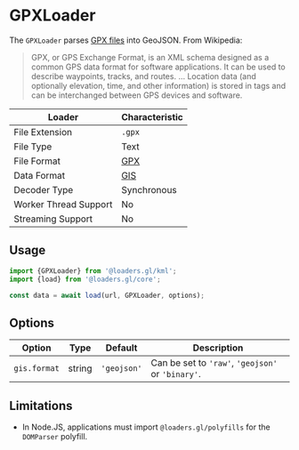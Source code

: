 # GPXLoader

The `GPXLoader` parses [GPX files][gpx_wikipedia] into GeoJSON. From Wikipedia:

> GPX, or GPS Exchange Format, is an XML schema designed as a common GPS data
> format for software applications. It can be used to describe waypoints,
> tracks, and routes. ... Location data (and optionally elevation, time, and
> other information) is stored in tags and can be interchanged between GPS
> devices and software.

| Loader                | Characteristic                             |
| --------------------- | ------------------------------------------ |
| File Extension        | `.gpx`                                     |
| File Type             | Text                                       |
| File Format           | [GPX][gpx_wikipedia]                       |
| Data Format           | [GIS](docs/specifications/category-gis.md) |
| Decoder Type          | Synchronous                                |
| Worker Thread Support | No                                         |
| Streaming Support     | No                                         |

[gpx_wikipedia]: https://en.wikipedia.org/wiki/GPS_Exchange_Format

## Usage

```js
import {GPXLoader} from '@loaders.gl/kml';
import {load} from '@loaders.gl/core';

const data = await load(url, GPXLoader, options);
```

## Options

| Option       | Type   | Default     | Description                                       |
| ------------ | ------ | ----------- | ------------------------------------------------- |
| `gis.format` | string | `'geojson'` | Can be set to `'raw'`, `'geojson'` or `'binary'`. |

## Limitations

- In Node.JS, applications must import `@loaders.gl/polyfills` for the `DOMParser` polyfill.
